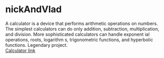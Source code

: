 # nickAndVlad

A calculator is a device that performs arithmetic operations on numbers. The simplest calculators can do only addition, subtraction, multiplication, and division. More sophisticated calculators can handle exponent ial operations, roots, logarithm s, trigonometric functions, and hyperbolic functions. Legendary project. <br>
<a href="https://relaxed-yonath-5045bb.netlify.app/">Calculator link</a>
